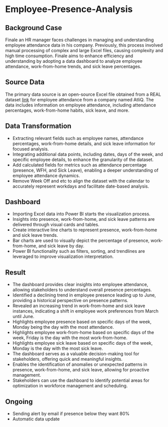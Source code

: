 # Employee-Presence-Analysis

## **Background Case**

Finale an HR manager faces challenges in managing and understanding employee attendance data in his company. Previously, this process involved manual processing of complex and large Excel files, causing complexity and high time consumption. Finale aims to enhance efficiency and understanding by adopting a data dashboard to analyze employee attendance, work-from-home trends, and sick leave percentages.

## **Source Data**

The primary data source is an open-source Excel file obtained from a REAL dataset [link](https://files.codebasics.io/uploads/resources/resume-project-data-analytics/Attendance) for employee attendance from a company named AtliQ. The data includes information on employee attendance, including attendance percentages, work-from-home habits, sick leave, and more.

## **Data Transformation**

- Extracting relevant fields such as employee names, attendance percentages, work-from-home details, and sick leave information for focused analysis.
- Integrating additional data points, including dates, days of the week, and specific employee details, to enhance the granularity of the dataset.
- Add calculated fields for metrics such as attendance percentage (presence, WFH, and Sick Leave), enabling a deeper understanding of employee attendance dynamics.
- Remove Week Off and etc to align the dataset with the calendar to accurately represent workdays and facilitate date-based analysis.

## Dashboard

- Importing Excel data into Power BI starts the visualization process.
- Insights into presence, work-from-home, and sick leave patterns are delivered through visual cards and tables.
- Create interactive line charts to represent presence, work-from-home and sick leave trends.
- Bar charts are used to visually depict the percentage of presence, work-from-home, and sick leave by day.
- Power BI functionality such as filters, sorting, and trendlines are leveraged to improve visualization interpretation.

## Result

- The dashboard provides clear insights into employee attendance, allowing stakeholders to understand overall presence percentages.
- Identified a declining trend in employee presence leading up to June, providing a historical perspective on presence patterns.
- Revealed an increasing trend in work-from-home and sick leave instances, indicating a shift in employee work preferences from March until June.
- Highlights employee  presence based on specific days of the week, Monday being the day with the most attendance.
- Highlights employee work-from-home based on specific days of the week, Friday is the day with the most work-from-home.
- Highlights employee sick leave based on specific days of the week, Monday is the day with the most sick leave.
- The dashboard serves as a valuable decision-making tool for stakeholders, offering quick and meaningful insights.
- Enables the identification of anomalies or unexpected patterns in presence, work-from-home, and sick leave, allowing for proactive management.
- Stakeholders can use the dashboard to identify potential areas for optimization in workforce management and scheduling.

## Ongoing
- Sending alert by email if presence below  they want 80%
- Automatic data update
